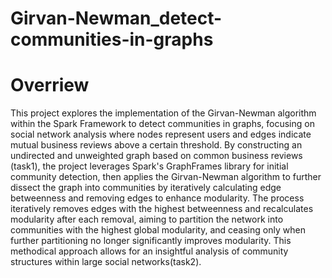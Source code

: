 # Girvan-Newman_detect-communities-in-graphs

# Overriew
This project explores the implementation of the Girvan-Newman algorithm within the Spark Framework to detect communities in graphs, focusing on social network analysis where nodes represent users and edges indicate mutual business reviews above a certain threshold. By constructing an undirected and unweighted graph based on common business reviews (task1), the project leverages Spark's GraphFrames library for initial community detection, then applies the Girvan-Newman algorithm to further dissect the graph into communities by iteratively calculating edge betweenness and removing edges to enhance modularity. The process iteratively removes edges with the highest betweenness and recalculates modularity after each removal, aiming to partition the network into communities with the highest global modularity, and ceasing only when further partitioning no longer significantly improves modularity. This methodical approach allows for an insightful analysis of community structures within large social networks(task2).